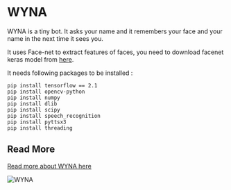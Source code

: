 # WYNA
WYNA is a tiny bot. It asks your name and it remembers your face and your name in the next time it sees you.

It uses Face-net to extract features of faces, you need to download facenet keras model from [here](https://www.mediafire.com/file/2gtjcz6ig9jsjyn/facenet_keras.h5/file).

It needs following packages to be installed :

```shell
pip install tensorflow == 2.1
pip install opencv-python
pip install numpy
pip install dlib
pip install scipy
pip install speech_recognition
pip install pyttsx3
pip install threading
```

## Read More
[Read more about WYNA here](https://m-shaeri.ir/blog/wyna-wants-to-know-you/)

![WYNA](https://m-shaeri.ir/blog/wp-content/uploads/2021/05/Robot_with_FaceNet3-825x510.jpg)
